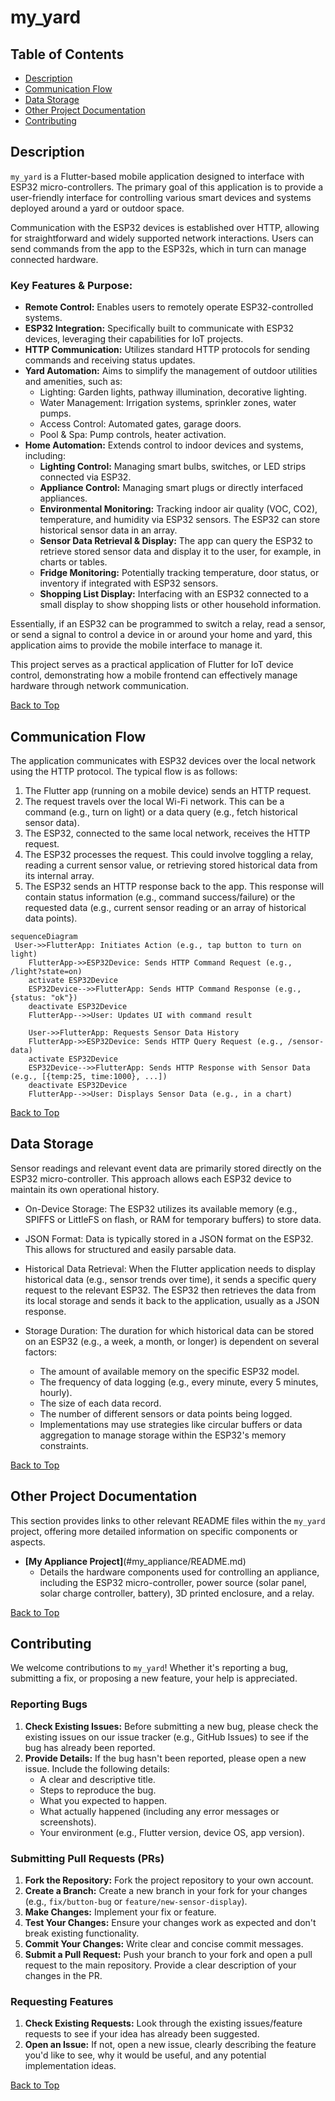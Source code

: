 # my_yard

## Table of Contents
* [Description](#description)
* [Communication Flow](#communication-flow)
* [Data Storage](#data-storage)
* [Other Project Documentation](#other-project-documentation)
* [Contributing](#contributing)


## Description

`my_yard` is a Flutter-based mobile application designed to interface with ESP32 micro-controllers. The primary goal of this application is to provide a user-friendly interface for controlling various smart devices and systems deployed around a yard or outdoor space.

Communication with the ESP32 devices is established over HTTP, allowing for straightforward and widely supported network interactions. Users can send commands from the app to the ESP32s, which in turn can manage connected hardware.

### Key Features & Purpose:
*   **Remote Control:** Enables users to remotely operate ESP32-controlled systems.
*   **ESP32 Integration:** Specifically built to communicate with ESP32 devices, leveraging their capabilities for IoT projects.
*   **HTTP Communication:** Utilizes standard HTTP protocols for sending commands and receiving status updates.
*   **Yard Automation:** Aims to simplify the management of outdoor utilities and amenities, such as:
    *   Lighting: Garden lights, pathway illumination, decorative lighting.
    *   Water Management: Irrigation systems, sprinkler zones, water pumps.
    *   Access Control: Automated gates, garage doors.
    *   Pool & Spa: Pump controls, heater activation.
*   **Home Automation:** Extends control to indoor devices and systems, including:
    *   **Lighting Control:** Managing smart bulbs, switches, or LED strips connected via ESP32.
    *   **Appliance Control:** Managing smart plugs or directly interfaced appliances.
    *   **Environmental Monitoring:** Tracking indoor air quality (VOC, CO2), temperature, and humidity via ESP32 sensors. The ESP32 can store historical sensor data in an array.
    *   **Sensor Data Retrieval & Display:** The app can query the ESP32 to retrieve stored sensor data and display it to the user, for example, in charts or tables.
    *   **Fridge Monitoring:** Potentially tracking temperature, door status, or inventory if integrated with ESP32 sensors.
    *   **Shopping List Display:** Interfacing with an ESP32 connected to a small display to show shopping lists or other household information.

Essentially, if an ESP32 can be programmed to switch a relay, read a sensor, or send a signal to control a device in or around your home and yard, this application aims to provide the mobile interface to manage it.

This project serves as a practical application of Flutter for IoT device control, demonstrating how a mobile frontend can effectively manage hardware through network communication.

[Back to Top](#my_yard)


## Communication Flow

The application communicates with ESP32 devices over the local network using the HTTP protocol. The typical flow is as follows:

1.  The Flutter app (running on a mobile device) sends an HTTP request.
2.  The request travels over the local Wi-Fi network. This can be a command (e.g., turn on light) or a data query (e.g., fetch historical sensor data).
3.  The ESP32, connected to the same local network, receives the HTTP request.
4.  The ESP32 processes the request. This could involve toggling a relay, reading a current sensor value, or retrieving stored historical data from its internal array.
5.  The ESP32 sends an HTTP response back to the app. This response will contain status information (e.g., command success/failure) or the requested data (e.g., current sensor reading or an array of historical data points).


```mermaid
sequenceDiagram
 User->>FlutterApp: Initiates Action (e.g., tap button to turn on light)
    FlutterApp->>ESP32Device: Sends HTTP Command Request (e.g., /light?state=on)
    activate ESP32Device
    ESP32Device-->>FlutterApp: Sends HTTP Command Response (e.g., {status: "ok"})
    deactivate ESP32Device
    FlutterApp-->>User: Updates UI with command result

    User->>FlutterApp: Requests Sensor Data History
    FlutterApp->>ESP32Device: Sends HTTP Query Request (e.g., /sensor-data)
    activate ESP32Device
    ESP32Device-->>FlutterApp: Sends HTTP Response with Sensor Data (e.g., [{temp:25, time:1000}, ...])
    deactivate ESP32Device
    FlutterApp-->>User: Displays Sensor Data (e.g., in a chart)
```

[Back to Top](#my_yard)


## Data Storage

Sensor readings and relevant event data are primarily stored directly on the ESP32 micro-controller. This approach allows each ESP32 device to maintain its own operational history. 

* On-Device Storage: The ESP32 utilizes its available memory (e.g., SPIFFS or LittleFS on flash, or RAM for temporary buffers) to store data.
* JSON Format: Data is typically stored in a JSON format on the ESP32. This allows for structured and easily parsable data.
* Historical Data Retrieval: When the Flutter application needs to display historical data (e.g., sensor trends over time), it sends a specific query request to the relevant ESP32. The ESP32 then retrieves the data from its local storage and sends it back to the application, usually as a JSON response.
* Storage Duration: The duration for which historical data can be stored on an ESP32 (e.g., a week, a month, or longer) is dependent on several factors:

    * The amount of available memory on the specific ESP32 model.
    * The frequency of data logging (e.g., every minute, every 5 minutes, hourly).
    * The size of each data record.
    * The number of different sensors or data points being logged.
    * Implementations may use strategies like circular buffers or data aggregation to manage storage within the ESP32's memory constraints.

[Back to Top](#my_yard)


## Other Project Documentation

This section provides links to other relevant README files within the `my_yard` project, offering more detailed information on specific components or aspects.

*   **[My Appliance Project]**(#my_appliance/README.md)
    *   Details the hardware components used for controlling an appliance, including the ESP32 micro-controller, power source (solar panel, solar charge controller, battery), 3D printed enclosure, and a relay.


[Back to Top](#my_yard)


## Contributing

We welcome contributions to `my_yard`! Whether it's reporting a bug, submitting a fix, or proposing a new feature, your help is appreciated.

### Reporting Bugs
1.  **Check Existing Issues:** Before submitting a new bug, please check the existing issues on our issue tracker (e.g., GitHub Issues) to see if the bug has already been reported.
2.  **Provide Details:** If the bug hasn't been reported, please open a new issue. Include the following details:
    *   A clear and descriptive title.
    *   Steps to reproduce the bug.
    *   What you expected to happen.
    *   What actually happened (including any error messages or screenshots).
    *   Your environment (e.g., Flutter version, device OS, app version).

### Submitting Pull Requests (PRs)
1.  **Fork the Repository:** Fork the project repository to your own account.
2.  **Create a Branch:** Create a new branch in your fork for your changes (e.g., `fix/button-bug` or `feature/new-sensor-display`).
3.  **Make Changes:** Implement your fix or feature.
4.  **Test Your Changes:** Ensure your changes work as expected and don't break existing functionality.
5.  **Commit Your Changes:** Write clear and concise commit messages.
6.  **Submit a Pull Request:** Push your branch to your fork and open a pull request to the main repository. Provide a clear description of your changes in the PR.

### Requesting Features
1.  **Check Existing Requests:** Look through the existing issues/feature requests to see if your idea has already been suggested.
2.  **Open an Issue:** If not, open a new issue, clearly describing the feature you'd like to see, why it would be useful, and any potential implementation ideas.

[Back to Top](#my_yard)